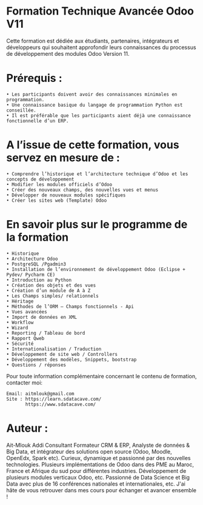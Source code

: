 # Formation Technique Avancée Odoo V11
Cette formation est dédiée aux étudiants, partenaires, intégrateurs et développeurs qui souhaitent approfondir leurs connaissances du processus de développement des modules Odoo Version 11.

# Prérequis :
    • Les participants doivent avoir des connaissances minimales en programmation. 
    • Une connaissance basique du langage de programmation Python est conseillée.
    • Il est préférable que les participants aient déjà une connaissance fonctionnelle d’un ERP.

# A l’issue de cette formation, vous servez en mesure de :
    • Comprendre l’historique et l’architecture technique d’Odoo et les concepts de développement
    • Modifier les modules officiels d’Odoo
    • Créer des nouveaux champs, des nouvelles vues et menus
    • Développer de nouveaux modules spécifiques
    • Créer les sites web (Template) Odoo

# En savoir plus sur le programme de la formation
    • Historique
    • Architecture Odoo
    • PostgreSQL /Pgadmin3
    • Installation de l’environnement de développement Odoo (Eclipse + Pydev/ Pycharm CE)
    • Introduction au Python
    • Création des objets et des vues
    • Création d’un module de A à Z
    • Les Champs simples/ relationnels
    • Héritage
    • Méthodes de l’ORM – Champs fonctionnels - Api
    • Vues avancées
    • Import de données en XML
    • Workflow
    • Wizard
    • Reporting / Tableau de bord
    • Rapport Qweb
    • Sécurité
    • Internationalisation / Traduction
    • Développement de site web / Controllers
    • Développement des modèles, Snippets, bootstrap
    • Questions / réponses


Pour toute information complémentaire concernant le contenu de formation, contacter moi:

    Email: aitmlouk@gmail.com
    Site : https://learn.sdatacave.com/
           https://www.sdatacave.com/


# Auteur :
Ait-Mlouk Addi
Consultant Formateur CRM & ERP, Analyste de données & Big Data, et intégrateur des solutions open source (Odoo, Moodle, OpenEdx, Spark etc). Curieux, dynamique et passionné par des nouvelles technologies. 
Plusieurs implémentations de Odoo dans des PME au Maroc, France et Afrique du sud pour différentes industries. Développement de plusieurs modules verticaux Odoo, etc.
Passionné de Data Science et Big Data avec plus de 16 conférences nationales et internationales, etc.
J'ai hâte de vous retrouver dans mes cours pour échanger et avancer ensemble !

